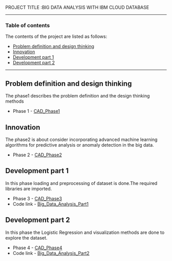 PROJECT TITLE :BIG DATA ANALYSIS WITH IBM CLOUD DATABASE

---

### Table of contents
The contents of the project are listed as follows:

- [Problem definition and design thinking](#problem-definition-and-design-thinking)
- [Innovation](#innovation)
- [Development part 1](#development-part-1)
- [Development part 2](#development-part-2)

---

## Problem definition and design thinking
The phase1 describes the problem definition and the design thinking methods
- Phase 1 - [CAD_Phase1](https://github.com/balaramyak13/Cloud/blob/main/CAD_Phase1.docx)

## Innovation
The phase2 is about consider incorporating advanced machine learning algorithms for predictive
analysis or anomaly detection in the big data.
- Phase 2 - [CAD_Phase2](https://github.com/balaramyak13/Cloud/blob/main/CAD_Phase2.pdf)
## Development part 1
In this phase loading and preprocessing of dataset is done.The required libraries are imported.

- Phase 3 - [CAD_Phase3](https://github.com/balaramyak13/Cloud/blob/main/CAD_Phase3.docx)
- Code link - [Big_Data_Analysis_Part1](https://github.com/balaramyak13/Cloud/blob/main/Big_Data_Analysis_Part1.ipynb)

## Development part 2
In this phase the Logistic Regression and visualization methods are done to explore the dataset.
- Phase 4 - [CAD_Phase4](https://github.com/balaramyak13/Cloud/blob/main/CAD_Phase4.docx)
- Code link - [Big_Data_Analysis_Part2](https://github.com/balaramyak13/Cloud/blob/main/Big_Data_Analysis_Part2.ipynb)
